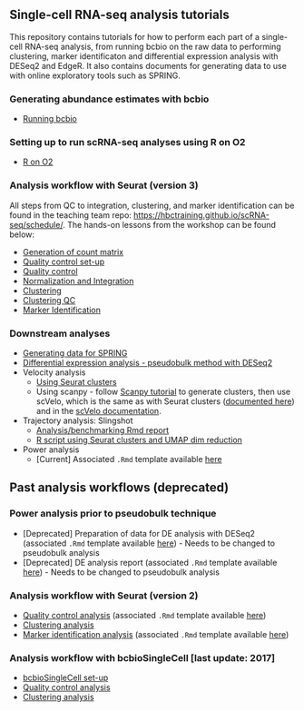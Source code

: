 ## Single-cell RNA-seq analysis tutorials

This repository contains tutorials for how to perform each part of a single-cell RNA-seq analysis, from running bcbio on the raw data to performing clustering, marker identificaton and differential expression analysis with DESeq2 and EdgeR. It also contains documents for generating data to use with online exploratory tools such as SPRING.

### Generating abundance estimates with bcbio

- [Running bcbio](https://github.com/hbc/tutorials/blob/master/scRNAseq/scRNAseq_analysis_tutorial/lessons/01_bcbio_run.md)

### Setting up to run scRNA-seq analyses using R on O2

- [R on O2](https://github.com/hbc/tutorials/blob/master/scRNAseq/scRNAseq_analysis_tutorial/lessons/R_set-up.md)

### Analysis workflow with Seurat (version 3)
All steps from QC to integration, clustering, and marker identification can be found in the teaching team repo: https://hbctraining.github.io/scRNA-seq/schedule/. The hands-on lessons from the workshop can be found below:

- [Generation of count matrix](https://hbctraining.github.io/scRNA-seq/lessons/02_SC_generation_of_count_matrix.html)
- [Quality control set-up](https://hbctraining.github.io/scRNA-seq/lessons/03_SC_quality_control-setup.html)
- [Quality control](https://hbctraining.github.io/scRNA-seq/lessons/04_SC_quality_control.html)
- [Normalization and Integration](https://hbctraining.github.io/scRNA-seq/lessons/06_SC_SCT_and_integration.html)
- [Clustering](https://hbctraining.github.io/scRNA-seq/lessons/07_SC_clustering_cells_SCT.html)
- [Clustering QC](https://hbctraining.github.io/scRNA-seq/lessons/08_SC_clustering_quality_control.html)
- [Marker Identification](https://hbctraining.github.io/scRNA-seq/lessons/09_merged_SC_marker_identification.html)

### Downstream analyses
- [Generating data for SPRING](https://github.com/hbc/tutorials/blob/master/scRNAseq/scRNAseq_analysis_tutorial/lessons/SPRING.md)
- [Differential expression analysis - pseudobulk method with DESeq2](https://hbctraining.github.io/scRNA-seq/lessons/pseudobulk_DESeq2_scrnaseq.html)
- Velocity analysis
  - [Using Seurat clusters](https://github.com/hbc/tutorials/blob/master/scRNAseq/scRNAseq_analysis_tutorial/lessons/velocity.md)
  - Using scanpy - follow [Scanpy tutorial](https://scanpy-tutorials.readthedocs.io/en/latest/pbmc3k.html) to generate clusters, then use scVelo, which is the same as with Seurat clusters ([documented here](https://github.com/hbc/hbc_10x_scRNAseq_Feinberg_Aortic_cells_from_TKO_and_WT_mouse_hbc04205_3/blob/master/velocyto/feinberg_velocity_analysis_KLF10_KO_vs_Cre_all_results/velocity_jupyter_notebook.pdf)) and in the [scVelo documentation](https://scvelo.readthedocs.io/VelocityBasics).
- Trajectory analysis: Slingshot
  - [Analysis/benchmarking Rmd report](https://github.com/hbc/hbc_scrnaseq_tseng_10x_brown_fat_mouse_hbc03764/blob/master/2019_09_tseng_multisample_analysis/analysis_reports/slingshot/tseng_slingshot_comprehensive_report.tar.gz)
  - [R script using Seurat clusters and UMAP dim reduction](https://github.com/hbc/hbc_scrnaseq_tseng_10x_brown_fat_mouse_hbc03764/blob/master/2019_09_tseng_multisample_analysis/analysis_reports/slingshot/VSM_only_slingshot_to_adipo24_UMAP.R)
- Power analysis 
  - [Current] Associated `.Rmd` template available [here](https://github.com/hbc/tutorials/blob/master/scRNAseq/templates/)

## Past analysis workflows (deprecated)

### Power analysis prior to pseudobulk technique

- [Deprecated] Preparation of data for DE analysis with DESeq2 (associated `.Rmd` template available [here](https://github.com/hbc/tutorials/blob/master/scRNAseq/templates/sc_prep_for_DESeq2_analysis.Rmd)) - Needs to be changed to pseudobulk analysis
- [Deprecated] DE analysis report (associated `.Rmd` template available [here](https://github.com/hbc/tutorials/blob/master/scRNAseq/templates/sc_DESeq2_analysis_report_template.Rmd)) - Needs to be changed to pseudobulk analysis
  
### Analysis workflow with Seurat (version 2)

- [Quality control analysis](https://hbctraining.github.io/In-depth-NGS-Data-Analysis-Course/sessionIV/lessons/SC_quality_control_analysis.html) (associated `.Rmd` template available [here](https://github.com/hbc/tutorials/blob/master/scRNAseq/templates/sc_QC_template.Rmd))
- [Clustering analysis](https://hbctraining.github.io/scRNA-seq/lessons/05_SC_clustering_cells.html)
- [Marker identification analysis](https://hbctraining.github.io/In-depth-NGS-Data-Analysis-Course/sessionIV/lessons/SC_marker_identification.html) (associated `.Rmd` template available [here](https://github.com/hbc/tutorials/blob/master/scRNAseq/templates/sc_marker_identification_template.Rmd))

### Analysis workflow with bcbioSingleCell [last update: 2017]

- [bcbioSingleCell set-up](https://github.com/hbc/tutorials/blob/master/scRNAseq/scRNAseq_analysis_tutorial/lessons/bcbioSingleCell_setup.md)
- [Quality control analysis](https://github.com/hbc/tutorials/blob/master/scRNAseq/scRNAseq_analysis_tutorial/lessons/02_QC_report.md)
- [Clustering analysis](https://github.com/hbc/tutorials/blob/master/scRNAseq/scRNAseq_analysis_tutorial/lessons/clustering_report_bcbioSingleCell.md)
